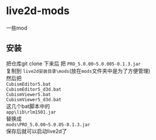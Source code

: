 # live2d-mods
一些mod

## 安装
把仓库git clone 下来后 把 `PRO_5.0.00~5.0.005-0.1.3.jar`   
复制到 `live2d安装目录\mods`(放在`mods`文件夹中是为了方便管理)  
然后把  
`CubismEditor5.bat`  
`CubismEditor5_d3d.bat`  
`CubismViewer5.bat`  
`CubismViewer5_d3d.bat`  
这几个bat脚本中的  
`app\lib\rlm1501.jar`  
替换成  
`mods\PRO_5.0.00~5.0.05-0.1.3.jar`  
保存后就可以启动live2d了